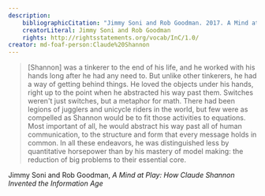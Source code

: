 ```yaml
---
description:
    bibliographicCitation: "Jimmy Soni and Rob Goodman. 2017. A Mind at Play: How Claude Shannon Invented the Information Age. SIMON & SCHUSTER."
    creatorLiteral: Jimmy Soni and Rob Goodman
    rights: http://rightsstatements.org/vocab/InC/1.0/
creator: md-foaf-person:Claude%20Shannon
---
```


> [Shannon] was a tinkerer to the end of his life, and he worked with his hands long after he had any need to. But unlike other tinkerers, he had a way of getting behind things. He loved the objects under his hands, right up to the point when he abstracted his way past them. Switches weren't just switches, but a metaphor for math. There had been legions of jugglers and unicycle riders in the world, but few were as compelled as Shannon would be to fit those activities to equations. Most important of all, he would abstract his way past all of human communication, to the structure and form that every message holds in common. In all these endeavors, he was distinguished less by quantitative horsepower than by his mastery of model making: the reduction of big problems to their essential core.

Jimmy Soni and Rob Goodman, _A Mind at Play: How Claude Shannon Invented the Information Age_
